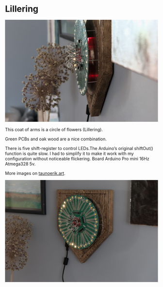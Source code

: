 # Lillering

![](img/IMG_9441.jpg)

This coat of arms is a circle of flowers (Lillering).

Green PCBs and oak wood are a nice combination.

There is five shift-register to control LEDs.The Arduino’s original shiftOut() function is quite slow. I had to simplify it to make it work with my configuration without noticeable flickering. Board Arduino Pro mini 16Hz Atmega328 5v.

More images on [taunoerik.art](https://taunoerik.art/2022/06/12/lillering/).

![](img/IMG_9424.jpg)
